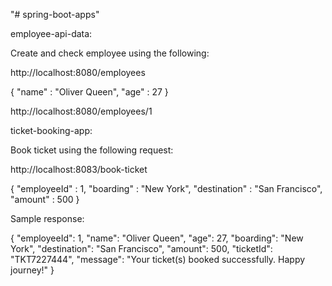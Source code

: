 "# spring-boot-apps" 

employee-api-data:

Create and check employee using the following:

http://localhost:8080/employees

{
	"name" : "Oliver Queen",
	"age" : 27
}

http://localhost:8080/employees/1

ticket-booking-app:

Book ticket using the following request:

http://localhost:8083/book-ticket

{
	"employeeId" : 1,
	"boarding" : "New York",
	"destination" : "San Francisco",
	"amount" : 500
}

Sample response:

{
    "employeeId": 1,
    "name": "Oliver Queen",
    "age": 27,
    "boarding": "New York",
    "destination": "San Francisco",
    "amount": 500,
    "ticketId": "TKT7227444",
    "message": "Your ticket(s) booked successfully. Happy journey!"
}


